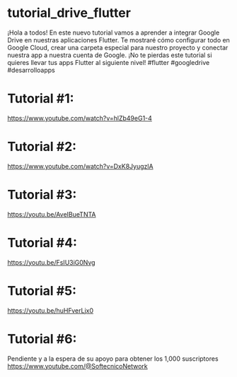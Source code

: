 # tutorial_drive_flutter

¡Hola a todos! En este nuevo tutorial vamos a aprender a integrar Google Drive en nuestras aplicaciones Flutter. Te mostraré cómo configurar todo en Google Cloud, crear una carpeta especial para nuestro proyecto y conectar nuestra app a nuestra cuenta de Google. ¡No te pierdas este tutorial si quieres llevar tus apps Flutter al siguiente nivel! #flutter #googledrive #desarrolloapps 

# Tutorial #1:
https://www.youtube.com/watch?v=hlZb49eG1-4

# Tutorial #2:
https://www.youtube.com/watch?v=DxK8JyugzlA

# Tutorial #3:
https://youtu.be/AveIBueTNTA

# Tutorial #4:
https://youtu.be/FsIU3iG0Nvg

# Tutorial #5:
https://youtu.be/huHFverLjx0

# Tutorial #6:
Pendiente y a la espera de su apoyo para obtener los 1,000 suscriptores
https://www.youtube.com/@SoftecnicoNetwork
